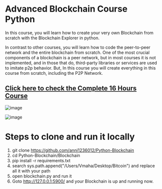 # Advanced Blockchain Course Python 
In this course, you will learn how to create your very own Blockchain from scratch with the Blockchain Explorer in python.

In contrast to other courses, you will learn how to code the peer-to-peer network and the entire blockchain from scratch.
One of the most crucial components of a blockchain is a peer network, but in most courses it is not implemented, and in those that do, third-party libraries or services are used to imitate p2p behavior.
But, In this course you will create everything in this course from scratch, including the P2P Network.

## [Click here to check the Complete 16 Hours Course](https://www.codiesalert.com/courses/advanced-bitcoin-blockchain-course-in-python-2/)

![image](https://user-images.githubusercontent.com/86418669/179878712-15988107-e468-40cf-8aa0-ca8cc4ade30b.png)


![image](https://user-images.githubusercontent.com/86418669/179878631-d2f3dde8-56f4-46a3-acb5-3d07183b7afa.png)


# Steps to clone and run it locally

1. git clone https://github.com/anni1236012/Python-Blockchain
2. cd Python-Blockchain/Blockchain
3. pip install -r requirements.txt
4. search sys.path.append("/Users/Vmaha/Desktop/Bitcoin") and replace all it with your path 
5. open blockchain.py and run it
6. Goto http://127.0.0.1:5900/ and your Blockchain is up and running now.
